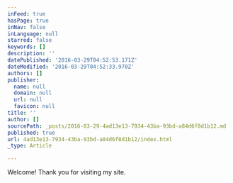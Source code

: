 ```yaml
---
inFeed: true
hasPage: true
inNav: false
inLanguage: null
starred: false
keywords: []
description: ''
datePublished: '2016-03-29T04:52:53.171Z'
dateModified: '2016-03-29T04:52:33.970Z'
authors: []
publisher:
  name: null
  domain: null
  url: null
  favicon: null
title: ''
author: []
sourcePath: _posts/2016-03-29-4ad13e13-7934-43ba-93bd-a84d6f8d1b12.md
published: true
url: 4ad13e13-7934-43ba-93bd-a84d6f8d1b12/index.html
_type: Article

---
```

Welcome! Thank you for visiting my site.
